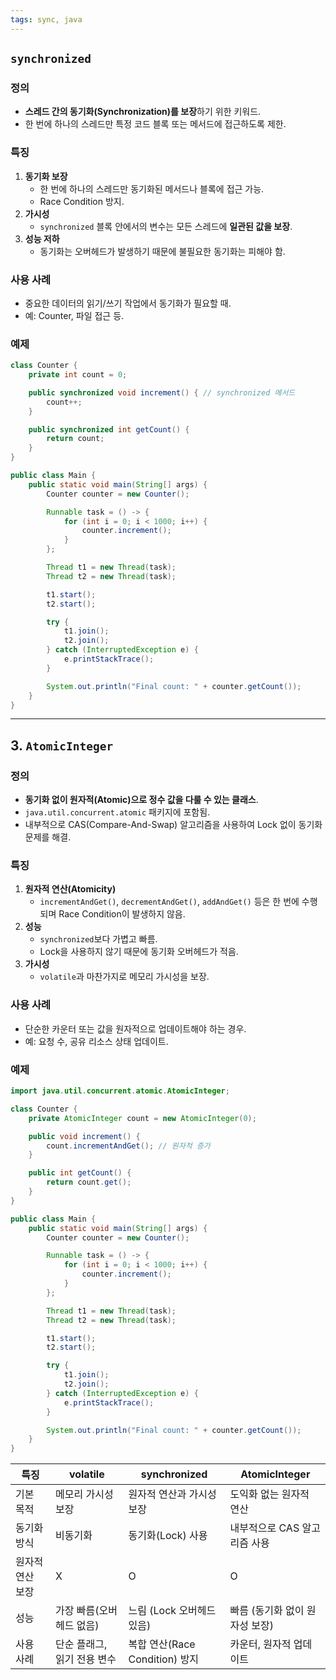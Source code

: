 ```yaml
---
tags: sync, java
---
```

## **`synchronized`**

### **정의**

- **스레드 간의 동기화(Synchronization)를 보장**하기 위한 키워드.
- 한 번에 하나의 스레드만 특정 코드 블록 또는 메서드에 접근하도록 제한.

### **특징**

1. **동기화 보장**
    - 한 번에 하나의 스레드만 동기화된 메서드나 블록에 접근 가능.
    - Race Condition 방지.
2. **가시성**
    - `synchronized` 블록 안에서의 변수는 모든 스레드에 **일관된 값을 보장**.
3. **성능 저하**
    - 동기화는 오버헤드가 발생하기 때문에 불필요한 동기화는 피해야 함.

### **사용 사례**

- 중요한 데이터의 읽기/쓰기 작업에서 동기화가 필요할 때.
- 예: Counter, 파일 접근 등.

### **예제**
```java
class Counter {
    private int count = 0;

    public synchronized void increment() { // synchronized 메서드
        count++;
    }

    public synchronized int getCount() {
        return count;
    }
}

public class Main {
    public static void main(String[] args) {
        Counter counter = new Counter();

        Runnable task = () -> {
            for (int i = 0; i < 1000; i++) {
                counter.increment();
            }
        };

        Thread t1 = new Thread(task);
        Thread t2 = new Thread(task);

        t1.start();
        t2.start();

        try {
            t1.join();
            t2.join();
        } catch (InterruptedException e) {
            e.printStackTrace();
        }

        System.out.println("Final count: " + counter.getCount());
    }
}

```

---

## **3. `AtomicInteger`**

### **정의**

- **동기화 없이 원자적(Atomic)으로 정수 값을 다룰 수 있는 클래스**.
- `java.util.concurrent.atomic` 패키지에 포함됨.
- 내부적으로 CAS(Compare-And-Swap) 알고리즘을 사용하여 Lock 없이 동기화 문제를 해결.

### **특징**

1. **원자적 연산(Atomicity)**
    - `incrementAndGet()`, `decrementAndGet()`, `addAndGet()` 등은 한 번에 수행되며 Race Condition이 발생하지 않음.
2. **성능**
    - `synchronized`보다 가볍고 빠름.
    - Lock을 사용하지 않기 때문에 동기화 오버헤드가 적음.
3. **가시성**
    - `volatile`과 마찬가지로 메모리 가시성을 보장.

### **사용 사례**

- 단순한 카운터 또는 값을 원자적으로 업데이트해야 하는 경우.
- 예: 요청 수, 공유 리소스 상태 업데이트.

### **예제**
```java
import java.util.concurrent.atomic.AtomicInteger;

class Counter {
    private AtomicInteger count = new AtomicInteger(0);

    public void increment() {
        count.incrementAndGet(); // 원자적 증가
    }

    public int getCount() {
        return count.get();
    }
}

public class Main {
    public static void main(String[] args) {
        Counter counter = new Counter();

        Runnable task = () -> {
            for (int i = 0; i < 1000; i++) {
                counter.increment();
            }
        };

        Thread t1 = new Thread(task);
        Thread t2 = new Thread(task);

        t1.start();
        t2.start();

        try {
            t1.join();
            t2.join();
        } catch (InterruptedException e) {
            e.printStackTrace();
        }

        System.out.println("Final count: " + counter.getCount());
    }
}

```

| 특징        | volatile         | synchronized             | AtomicInteger      |
| --------- | ---------------- | ------------------------ | ------------------ |
| 기본 목적     | 메모리 가시성 보장       | 원자적 연산과 가시성 보장           | 도익화 없는 원자적 연산      |
| 동기화 방식    | 비동기화             | 동기화(Lock) 사용             | 내부적으로 CAS 알고리즘 사용  |
| 원자적 연산 보장 | X                | O                        | O                  |
| 성능        | 가장 빠름(오버헤드 없음)   | 느림 (Lock 오버헤드 있음)        | 빠름 (동기화 없이 원자성 보장) |
| 사용 사례     | 단순 플래그, 읽기 전용 변수 | 복합 연산(Race Condition) 방지 | 카운터, 원자적 업데이트      |
